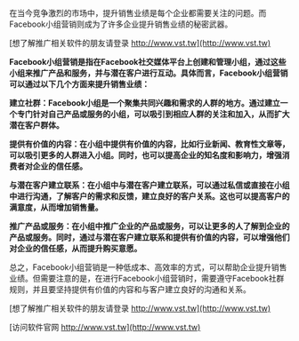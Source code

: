 在当今竞争激烈的市场中，提升销售业绩是每个企业都需要关注的问题。而Facebook小组营销则成为了许多企业提升销售业绩的秘密武器。

[想了解推广相关软件的朋友请登录 http://www.vst.tw](http://www.vst.tw)

**Facebook小组营销是指在Facebook社交媒体平台上创建和管理小组，通过这些小组来推广产品和服务，并与潜在客户进行互动。具体而言，Facebook小组营销可以通过以下几个方面来提升销售业绩：**

**建立社群：Facebook小组是一个聚集共同兴趣和需求的人群的地方。通过建立一个专门针对自己产品或服务的小组，可以吸引到相应人群的关注和加入，从而扩大潜在客户群体。**

**提供有价值的内容：在小组中提供有价值的内容，比如行业新闻、教育性文章等，可以吸引更多的人群进入小组。同时，也可以提高企业的知名度和影响力，增强消费者对企业的信任感。**

**与潜在客户建立联系：在小组中与潜在客户建立联系，可以通过私信或直接在小组中进行沟通，了解客户的需求和反馈，建立良好的客户关系。这也可以提高客户的满意度，从而增加销售量。**

**推广产品或服务：在小组中推广企业的产品或服务，可以让更多的人了解到企业的产品或服务。同时，通过与潜在客户建立联系和提供有价值的内容，可以增强他们对企业的信任感，从而提升购买意愿。**

总之，Facebook小组营销是一种低成本、高效率的方式，可以帮助企业提升销售业绩。但需要注意的是，在进行Facebook小组营销时，需要遵守Facebook社群规则，并且要坚持提供有价值的内容和与客户建立良好的沟通和关系。

[想了解推广相关软件的朋友请登录 http://www.vst.tw](http://www.vst.tw)


[访问软件官网 http://www.vst.tw](http://www.vst.tw)
